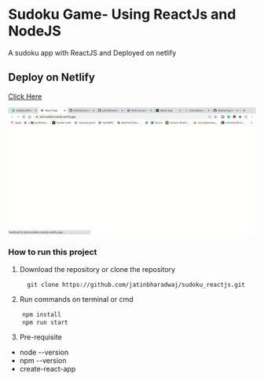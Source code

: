 # Sudoku Game- Using ReactJs and NodeJS
A sudoku app with ReactJS and Deployed on netlify

## Deploy on Netlify
[Click Here](https://jatin-sudoku-reactjs.netlify.app/)


![sudoku.gif](sudoku.gif)

### How to run this project 
1. Download the repository or clone the repository
    ```git
      git clone https://github.com/jatinbharadwaj/sudoku_reactjs.git

    ```
2. Run commands on terminal or cmd
```npm
    npm install
    npm run start
```
3. Pre-requisite

  * node --version
  * npm --version
  * create-react-app

